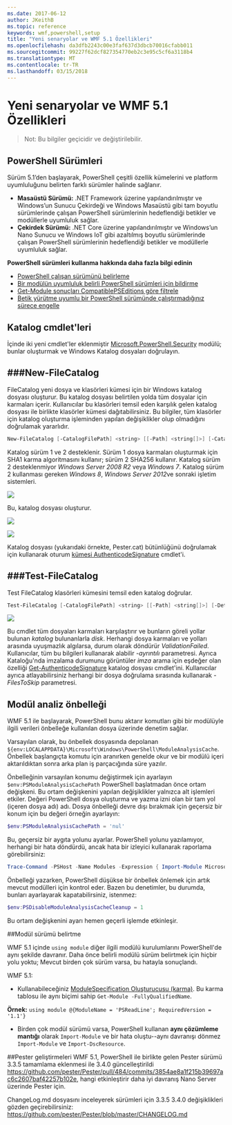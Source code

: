 ```yaml
---
ms.date: 2017-06-12
author: JKeithB
ms.topic: reference
keywords: wmf,powershell,setup
title: "Yeni senaryolar ve WMF 5.1 Özellikleri"
ms.openlocfilehash: da3dfb2243c00e3faf637d3dbcb70016cfabb011
ms.sourcegitcommit: 99227f62dcf827354770eb2c3e95c5cf6a3118b4
ms.translationtype: MT
ms.contentlocale: tr-TR
ms.lasthandoff: 03/15/2018
---
```

# <a name="new-scenarios-and-features-in-wmf-51"></a>Yeni senaryolar ve WMF 5.1 Özellikleri #

> Not: Bu bilgiler geçicidir ve değiştirilebilir.

## <a name="powershell-editions"></a>PowerShell Sürümleri ##
Sürüm 5.1’den başlayarak, PowerShell çeşitli özellik kümelerini ve platform uyumluluğunu belirten farklı sürümler halinde sağlanır.

- **Masaüstü Sürümü:** .NET Framework üzerine yapılandırılmıştır ve Windows’un Sunucu Çekirdeği ve Windows Masaüstü gibi tam boyutlu sürümlerinde çalışan PowerShell sürümlerinin hedeflendiği betikler ve modüllerle uyumluluk sağlar.
- **Çekirdek Sürümü:** .NET Core üzerine yapılandırılmıştır ve Windows’un Nano Sunucu ve Windows IoT gibi azaltılmış boyutlu sürümlerinde çalışan PowerShell sürümlerinin hedeflendiği betikler ve modüllerle uyumluluk sağlar.

**PowerShell sürümleri kullanma hakkında daha fazla bilgi edinin**
- [PowerShell çalışan sürümünü belirleme]()
- [Bir modülün uyumluluk belirli PowerShell sürümleri için bildirme]()
- [Get-Module sonuçları CompatiblePSEditions göre filtrele]()
- [Betik yürütme uyumlu bir PowerShell sürümünde çalıştırmadığınız sürece engelle]()

## <a name="catalog-cmdlets"></a>Katalog cmdlet'leri  

İçinde iki yeni cmdlet'ler eklenmiştir [Microsoft.PowerShell.Security](https://technet.microsoft.com/library/hh847877.aspx) modülü; bunlar oluşturmak ve Windows Katalog dosyaları doğrulayın.  

###<a name="new-filecatalog"></a>New-FileCatalog 
--------------------------------

FileCatalog yeni dosya ve klasörleri kümesi için bir Windows katalog dosyası oluşturur. Bu katalog dosyası belirtilen yolda tüm dosyalar için karmaları içerir. Kullanıcılar bu klasörleri temsil eden karşılık gelen katalog dosyası ile birlikte klasörler kümesi dağıtabilirsiniz. Bu bilgiler, tüm klasörler için katalog oluşturma işleminden yapılan değişiklikler olup olmadığını doğrulamak yararlıdır.    

```powershell
New-FileCatalog [-CatalogFilePath] <string> [[-Path] <string[]>] [-CatalogVersion <int>] [-WhatIf] [-Confirm] [<CommonParameters>]
```
Katalog sürüm 1 ve 2 desteklenir. Sürüm 1 dosya karmaları oluşturmak için SHA1 karma algoritmasını kullanır; sürüm 2 SHA256 kullanır. Katalog sürüm 2 desteklenmiyor *Windows Server 2008 R2* veya *Windows 7*. Katalog sürüm 2 kullanması gereken *Windows 8*, *Windows Server 2012*ve sonraki işletim sistemleri.  

![](../images/NewFileCatalog.jpg)

Bu, katalog dosyası oluşturur. 

![](../images/CatalogFile1.jpg)  

![](../images/CatalogFile2.jpg) 

Katalog dosyası (yukarıdaki örnekte, Pester.cat) bütünlüğünü doğrulamak için kullanarak oturum [kümesi AuthenticodeSignature](https://technet.microsoft.com/library/hh849819.aspx) cmdlet'i.   


###<a name="test-filecatalog"></a>Test-FileCatalog 
--------------------------------

Test FileCatalog klasörleri kümesini temsil eden katalog doğrular. 

```powershell
Test-FileCatalog [-CatalogFilePath] <string> [[-Path] <string[]>] [-Detailed] [-FilesToSkip <string[]>] [-WhatIf] [-Confirm] [<CommonParameters>]
```

![](../images/TestFileCatalog.jpg)

Bu cmdlet tüm dosyaları karmaları karşılaştırır ve bunların göreli yollar bulunan *katalog* bulunanlarla *disk*. Herhangi dosya karmaları ve yolları arasında uyuşmazlık algılarsa, durum olarak döndürür *ValidationFailed*. Kullanıcılar, tüm bu bilgileri kullanarak alabilir *-ayrıntılı* parametresi. Ayrıca Kataloğu'nda imzalama durumunu görüntüler *imza* arama için eşdeğer olan özelliği [Get-AuthenticodeSignature](https://technet.microsoft.com/library/hh849805.aspx) katalog dosyası cmdlet'ini. Kullanıcılar ayrıca atlayabilirsiniz herhangi bir dosya doğrulama sırasında kullanarak *- FilesToSkip* parametresi. 


## <a name="module-analysis-cache"></a>Modül analiz önbelleği ##
WMF 5.1 ile başlayarak, PowerShell bunu aktarır komutları gibi bir modülüyle ilgili verileri önbelleğe kullanılan dosya üzerinde denetim sağlar.

Varsayılan olarak, bu önbellek dosyasında depolanan `${env:LOCALAPPDATA}\Microsoft\Windows\PowerShell\ModuleAnalysisCache`.
Önbellek başlangıçta komutu için aranırken genelde okur ve bir modülü içeri aktarıldıktan sonra arka plan iş parçacığında süre yazılır.

Önbelleğinin varsayılan konumu değiştirmek için ayarlayın `$env:PSModuleAnalysisCachePath` PowerShell başlatmadan önce ortam değişkeni. Bu ortam değişkenini yapılan değişiklikler yalnızca alt işlemleri etkiler. Değeri PowerShell dosya oluşturma ve yazma izni olan bir tam yol (içeren dosya adı) adı. Dosya önbelleği devre dışı bırakmak için geçersiz bir konum için bu değeri örneğin ayarlayın:

```powershell
$env:PSModuleAnalysisCachePath = 'nul'
```

Bu, geçersiz bir aygıta yolunu ayarlar. PowerShell yolunu yazılamıyor, herhangi bir hata döndürdü, ancak hata bir izleyici kullanarak raporlama görebilirsiniz:

```powershell
Trace-Command -PSHost -Name Modules -Expression { Import-Module Microsoft.PowerShell.Management -Force }
```

Önbelleği yazarken, PowerShell düşükse bir önbellek önlemek için artık mevcut modülleri için kontrol eder.
Bazen bu denetimler, bu durumda, bunları ayarlayarak kapatabilirsiniz, istenmez:

```powershell
$env:PSDisableModuleAnalysisCacheCleanup = 1
```

Bu ortam değişkenini ayarı hemen geçerli işlemde etkinleşir.

##<a name="specifying-module-version"></a>Modül sürümü belirtme

WMF 5.1 içinde `using module` diğer ilgili modülü kurulumlarını PowerShell'de aynı şekilde davranır. Daha önce belirli modülü sürüm belirtmek için hiçbir yolu yoktu; Mevcut birden çok sürüm varsa, bu hatayla sonuçlandı.


WMF 5.1:

* Kullanabileceğiniz [ModuleSpecification Oluşturucusu (karma)](https://msdn.microsoft.com/library/jj136290). Bu karma tablosu ile aynı biçimi sahip `Get-Module -FullyQualifiedName`.

**Örnek:** `using module @{ModuleName = 'PSReadLine'; RequiredVersion = '1.1'}`

* Birden çok modül sürümü varsa, PowerShell kullanan **aynı çözümleme mantığı** olarak `Import-Module` ve bir hata oluştu--aynı davranışı dönmez `Import-Module` ve `Import-DscResource`.


##<a name="improvements-to-pester"></a>Pester geliştirmeleri
WMF 5.1, PowerShell ile birlikte gelen Pester sürümü 3.3.5 tamamlama eklenmesi ile 3.4.0 güncelleştirildi https://github.com/pester/Pester/pull/484/commits/3854ae8a1f215b39697ac6c2607baf42257b102e, hangi etkinleştirir daha iyi davranış Nano Server üzerinde Pester için. 

ChangeLog.md dosyasını inceleyerek sürümleri için 3.3.5 3.4.0 değişiklikleri gözden geçirebilirsiniz: https://github.com/pester/Pester/blob/master/CHANGELOG.md

